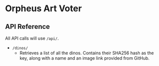 # Orpheus Art Voter

## API Reference
All API calls will use `/api/`.

- `/dinos/`
  - Retrieves a list of all the dinos. Contains their SHA256 hash as the key, along with a name and an image link provided from GitHub.